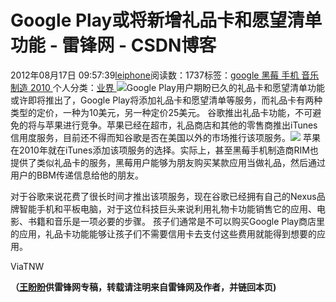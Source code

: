 
# Google Play或将新增礼品卡和愿望清单功能 - 雷锋网 - CSDN博客


2012年08月17日 09:57:39[leiphone](https://me.csdn.net/leiphone)阅读数：1737标签：[google																](https://so.csdn.net/so/search/s.do?q=google&t=blog)[黑莓																](https://so.csdn.net/so/search/s.do?q=黑莓&t=blog)[手机																](https://so.csdn.net/so/search/s.do?q=手机&t=blog)[音乐																](https://so.csdn.net/so/search/s.do?q=音乐&t=blog)[制造																](https://so.csdn.net/so/search/s.do?q=制造&t=blog)[2010																](https://so.csdn.net/so/search/s.do?q=2010&t=blog)[
							](https://so.csdn.net/so/search/s.do?q=制造&t=blog)[
																					](https://so.csdn.net/so/search/s.do?q=音乐&t=blog)个人分类：[业界																](https://blog.csdn.net/leiphone/article/category/873390)
[
																								](https://so.csdn.net/so/search/s.do?q=音乐&t=blog)
[
				](https://so.csdn.net/so/search/s.do?q=手机&t=blog)
[
			](https://so.csdn.net/so/search/s.do?q=手机&t=blog)
[
		](https://so.csdn.net/so/search/s.do?q=黑莓&t=blog)
[
	](https://so.csdn.net/so/search/s.do?q=google&t=blog)
![](http://www.leiphone.com/wp-content/uploads/2012/08/00008722-150x150.jpg)Google Play用户期盼已久的礼品卡和愿望清单功能或许即将推出了，Google Play将添加礼品卡和愿望清单等服务，而礼品卡有两种类型的定价，一种为10美元，另一种定价25美元。
谷歌推出礼品卡功能，不可避免的将与苹果进行竞争。苹果已经在超市，礼品商店和其他的零售商推出iTunes信用度服务，目前还不得而知谷歌是否在美国以外的市场推行该项服务。![](http://www.leiphone.com/wp-content/uploads/2012/08/%E6%9C%AA%E5%91%BD%E5%90%8D2.jpg)
苹果在2010年就在iTunes添加该项服务的选择。实际上，甚至黑莓手机制造商RIM也提供了类似礼品卡的服务，黑莓用户能够为朋友购买某款应用当做礼品，然后通过用户的BBM传递信息给他的朋友。

对于谷歌来说花费了很长时间才推出该项服务，现在谷歌已经拥有自己的Nexus品牌智能手机和平板电脑，对于这位科技巨头来说利用礼物卡功能销售它的应用、电影、书籍和音乐是一项必要的步骤。
孩子们通常是不可以购买Google Play商店里的应用，礼品卡功能能够让孩子们不需要信用卡去支付这些费用就能得到想要的应用。

ViaTNW

**（****[王盼盼](http://www.leiphone.com/author/%E7%8E%8B%E7%9B%BC%E7%9B%BC)****供****雷锋网****专稿，转载请注明来自雷锋网及作者，并链回本页)**

